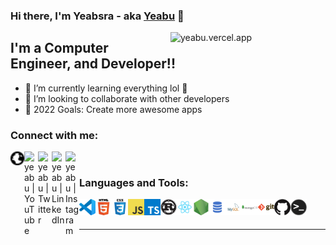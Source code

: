 ### Hi there, I'm Yeabsra - aka [Yeabu][website] 👋 

[<img align="right" alt="yeabu.vercel.app" width="248px" src="https://media.giphy.com/media/l4FGE9ijooffYHbLG/giphy.gif" />][sphere]

## I'm a Computer Engineer, and Developer!!

- 🌱 I’m currently learning everything lol 🤣
- 👯 I’m looking to collaborate with other developers
- 🥅 2022 Goals: Create more awesome apps
### Connect with me:

[<img align="left" alt="yeabu.vercel.app" width="22px" src="https://raw.githubusercontent.com/iconic/open-iconic/master/svg/globe.svg" />][website]
[<img align="left" alt="yeabu | YouTube" width="22px" src="https://cdn.jsdelivr.net/npm/simple-icons@v3/icons/youtube.svg" />][youtube]
[<img align="left" alt="yeabu | Twitter" width="22px" src="https://cdn.jsdelivr.net/npm/simple-icons@v3/icons/twitter.svg" />][twitter]
[<img align="left" alt="yeabu | LinkedIn" width="22px" src="https://cdn.jsdelivr.net/npm/simple-icons@v3/icons/linkedin.svg" />][linkedin]
[<img align="left" alt="yeabu | Instagram" width="22px" src="https://cdn.jsdelivr.net/npm/simple-icons@v3/icons/instagram.svg" />][instagram]

<br />

### Languages and Tools:

[<img align="left" alt="Visual Studio Code" width="26px" src="https://raw.githubusercontent.com/github/explore/80688e429a7d4ef2fca1e82350fe8e3517d3494d/topics/visual-studio-code/visual-studio-code.png" />][website]
[<img align="left" alt="HTML5" width="26px" src="https://raw.githubusercontent.com/github/explore/80688e429a7d4ef2fca1e82350fe8e3517d3494d/topics/html/html.png" />][website]
[<img align="left" alt="CSS3" width="26px" src="https://raw.githubusercontent.com/github/explore/80688e429a7d4ef2fca1e82350fe8e3517d3494d/topics/css/css.png" />][website]
[<img align="left" alt="JavaScript" width="26px" src="https://raw.githubusercontent.com/github/explore/80688e429a7d4ef2fca1e82350fe8e3517d3494d/topics/javascript/javascript.png" />][website]
[<img align="left" alt="JavaScript" width="26px" src="https://raw.githubusercontent.com/github/explore/80688e429a7d4ef2fca1e82350fe8e3517d3494d/topics/typescript/typescript.png" />][website]
[<img align="left" alt="JavaScript" width="26px" src="https://raw.githubusercontent.com/github/explore/80688e429a7d4ef2fca1e82350fe8e3517d3494d/topics/rust/rust.png" />][website]
[<img align="left" alt="React" width="26px" src="https://raw.githubusercontent.com/github/explore/80688e429a7d4ef2fca1e82350fe8e3517d3494d/topics/react/react.png" />][website]
[<img align="left" alt="Node.js" width="26px" src="https://raw.githubusercontent.com/github/explore/80688e429a7d4ef2fca1e82350fe8e3517d3494d/topics/nodejs/nodejs.png" />][website]
[<img align="left" alt="SQL" width="26px" src="https://raw.githubusercontent.com/github/explore/80688e429a7d4ef2fca1e82350fe8e3517d3494d/topics/sql/sql.png" />][website]
[<img align="left" alt="MySQL" width="26px" src="https://raw.githubusercontent.com/github/explore/80688e429a7d4ef2fca1e82350fe8e3517d3494d/topics/mysql/mysql.png" />][website]
[<img align="left" alt="MongoDB" width="26px" src="https://raw.githubusercontent.com/github/explore/80688e429a7d4ef2fca1e82350fe8e3517d3494d/topics/mongodb/mongodb.png" />][website]
[<img align="left" alt="Git" width="26px" src="https://raw.githubusercontent.com/github/explore/80688e429a7d4ef2fca1e82350fe8e3517d3494d/topics/git/git.png" />][website]
[<img align="left" alt="GitHub" width="26px" src="https://raw.githubusercontent.com/github/explore/78df643247d429f6cc873026c0622819ad797942/topics/github/github.png" />][website]
[<img align="left" alt="Terminal" width="26px" src="https://raw.githubusercontent.com/github/explore/80688e429a7d4ef2fca1e82350fe8e3517d3494d/topics/terminal/terminal.png" />][website]

<br />
<br />

---

[website]: https://yeabu.vercel.app
[twitter]: https://twitter.com/hailuyeabsra
[youtube]: https://www.youtube.com/channel/UCIwRLEtouGa3bjfYCiAaGLQ
[instagram]: https://instagram.com/yeabu369
[linkedin]: https://www.linkedin.com/in/yeabsra-hailu-7b5a19165/
[sphere]: https://media.giphy.com/media/l4FGE9ijooffYHbLG/giphy.gif
